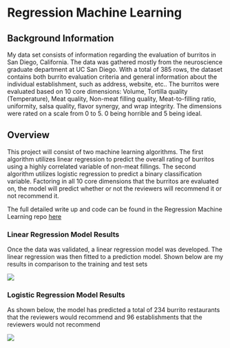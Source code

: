 # Regression Machine Learning

## Background Information

My data set consists of information regarding the evaluation of burritos in San Diego, California.  The data was gathered mostly from the neuroscience graduate department at UC San Diego.  With a total of 385 rows, the dataset contains both burrito evaluation criteria and general information about the individual establishment, such as address, website, etc..  The burritos were evaluated based on 10 core dimensions: Volume, Tortilla quality (Temperature), Meat quality, Non-meat filling quality, Meat-to-filling ratio, uniformity, salsa quality, flavor synergy, and wrap integrity.  The dimensions were rated on a scale from 0 to 5.  0 being horrible and 5 being ideal.  

## Overview

This project will consist of two machine learning algorithms.  The first algorithm utilizes linear regression to predict the overall rating of burritos using a highly correlated variable of non-meat fillings.  The second algorithm utilizes logistic regression to predict a binary classification variable.  Factoring in all 10 core dimensions that the burritos are evaluated on, the model will predict whether or not the reviewers will recommend it or not recommend it.

The full detailed write up and code can be found in the Regression Machine Learning repo [here](https://github.com/kyleehum/Regression-Machine-Learning.git)


### Linear Regression Model Results

Once the data was validated, a linear regression model was developed.  The linear regression was then fitted to a prediction model.  Shown below are my results in comparison to the training and test sets

![](https://github.com/kyleehum/Kyle-Hum-Portfolio-Website/blob/main/images/Screen%20Shot%202020-12-13%20at%201.56.31%20PM.png)


### Logistic Regression Model Results

As shown below, the model has predicted a total of 234 burrito restaurants that the reviewers would recommend and 96 establishments that the reviewers would not recommend

![](/images/Screen%20Shot%202020-12-13%20at%202.15.18%20PM.png)


